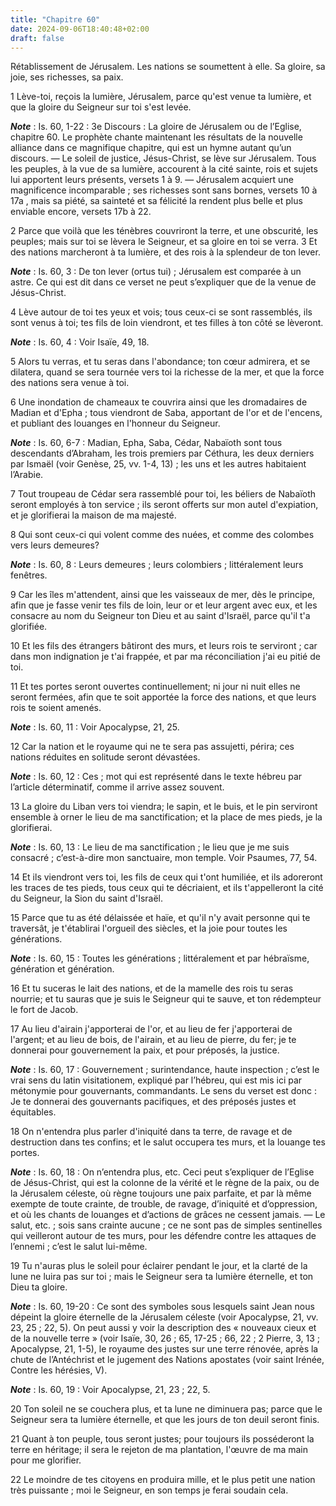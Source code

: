 ```yaml
---
title: "Chapitre 60"
date: 2024-09-06T18:40:48+02:00
draft: false
---
```



Rétablissement de Jérusalem.
Les nations se soumettent à elle.
Sa gloire, sa joie, ses richesses, sa paix.


1 Lève-toi, reçois la lumière, Jérusalem, parce qu'est venue ta lumière, et que la gloire du Seigneur sur toi s'est levée.

***Note*** :  Is. 60, 1-22 : 3e Discours : La gloire de Jérusalem ou de l’Eglise, chapitre 60. Le prophète chante maintenant les résultats de la nouvelle alliance dans ce magnifique chapitre, qui est un hymne autant qu’un discours. ― Le soleil de justice, Jésus-Christ, se lève sur Jérusalem. Tous les peuples, à la vue de sa lumière, accourent à la cité sainte, rois et sujets lui apportent leurs présents, versets 1 à 9. ― Jérusalem acquiert une magnificence incomparable ; ses richesses sont sans bornes, versets 10 à 17a , mais sa piété, sa sainteté et sa félicité la rendent plus belle et plus enviable encore, versets 17b à 22.


2 Parce que voilà que les ténèbres couvriront la terre, et une obscurité, les peuples; mais sur toi se lèvera le Seigneur, et sa gloire en toi se verra. 3 Et des nations marcheront à ta lumière, et des rois à la splendeur de ton lever.

***Note*** :  Is. 60, 3 : De ton lever (ortus tui) ; Jérusalem est comparée à un astre. Ce qui est dit dans ce verset ne peut s’expliquer que de la venue de Jésus-Christ.


4 Lève autour de toi tes yeux et vois; tous ceux-ci se sont rassemblés, ils sont venus à toi; tes fils de loin viendront, et tes filles à ton côté se lèveront.

***Note*** :  Is. 60, 4 : Voir Isaïe, 49, 18.


5 Alors tu verras, et tu seras dans l'abondance; ton cœur admirera, et se dilatera, quand se sera tournée vers toi la richesse de la mer, et que la force des nations sera venue à toi.


6 Une inondation de chameaux te couvrira ainsi que les dromadaires de Madian et d'Epha ; tous viendront de Saba, apportant de l'or et de l'encens, et publiant des louanges en l'honneur du Seigneur.

***Note*** :  Is. 60, 6-7 : Madian, Epha, Saba, Cédar, Nabaïoth sont tous descendants d’Abraham, les trois premiers par Céthura, les deux derniers par Ismaël (voir Genèse, 25, vv. 1-4, 13) ; les uns et les autres habitaient l’Arabie.


7 Tout troupeau de Cédar sera rassemblé pour toi, les béliers de Nabaïoth seront employés à ton service ; ils seront offerts sur mon autel d'expiation, et je glorifierai la maison de ma majesté.


8 Qui sont ceux-ci qui volent comme des nuées, et comme des colombes vers leurs demeures?

***Note*** :  Is. 60, 8 : Leurs demeures ; leurs colombiers ; littéralement leurs fenêtres.

9 Car les îles m'attendent, ainsi que les vaisseaux de mer, dès le principe, afin que je fasse venir tes fils de loin, leur or et leur argent avec eux, et les consacre au nom du Seigneur ton Dieu et au saint d'Israël, parce qu'il t'a glorifiée.


10 Et les fils des étrangers bâtiront des murs, et leurs rois te serviront ; car dans mon indignation je t'ai frappée, et par ma réconciliation j'ai eu pitié de toi.


11 Et tes portes seront ouvertes continuellement; ni jour ni nuit elles ne seront fermées, afin que te soit apportée la force des nations, et que leurs rois te soient amenés.

***Note*** :  Is. 60, 11 : Voir Apocalypse, 21, 25.

12 Car la nation et le royaume qui ne te sera pas assujetti, périra; ces nations réduites en solitude seront dévastées.

***Note*** :  Is. 60, 12 : Ces ; mot qui est représenté dans le texte hébreu par l’article déterminatif, comme il arrive assez souvent.


13 La gloire du Liban vers toi viendra; le sapin, et le buis, et le pin serviront ensemble à orner le lieu de ma sanctification; et la place de mes pieds, je la glorifierai.

***Note*** :  Is. 60, 13 : Le lieu de ma sanctification ; le lieu que je me suis consacré ; c’est-à-dire mon sanctuaire, mon temple. Voir Psaumes, 77, 54.


14 Et ils viendront vers toi, les fils de ceux qui t'ont humiliée, et ils adoreront les traces de tes pieds, tous ceux qui te décriaient, et ils t'appelleront la cité du Seigneur, la Sion du saint d'Israël.


15 Parce que tu as été délaissée et haïe, et qu'il n'y avait personne qui te traversât, je t'établirai l'orgueil des siècles, et la joie pour toutes les générations.

***Note*** :  Is. 60, 15 : Toutes les générations ; littéralement et par hébraïsme, génération et génération.


16 Et tu suceras le lait des nations, et de la mamelle des rois tu seras nourrie; et tu sauras que je suis le Seigneur qui te sauve, et ton rédempteur le fort de Jacob.


17 Au lieu d'airain j'apporterai de l'or, et au lieu de fer j'apporterai de l'argent; et au lieu de bois, de l'airain, et au lieu de pierre, du fer; je te donnerai pour gouvernement la paix, et pour préposés, la justice.

***Note*** :  Is. 60, 17 : Gouvernement ; surintendance, haute inspection ; c’est le vrai sens du latin visitationem, expliqué par l’hébreu, qui est mis ici par métonymie pour gouvernants, commandants. Le sens du verset est donc : Je te donnerai des gouvernants pacifiques, et des préposés justes et équitables.


18 On n'entendra plus parler d'iniquité dans ta terre, de ravage et de destruction dans tes confins; et le salut occupera tes murs, et la louange tes portes.

***Note*** :  Is. 60, 18 : On n’entendra plus, etc. Ceci peut s’expliquer de l’Eglise de Jésus-Christ, qui est la colonne de la vérité et le règne de la paix, ou de la Jérusalem céleste, où règne toujours une paix parfaite, et par là même exempte de toute crainte, de trouble, de ravage, d’iniquité et d’oppression, et où les chants de louanges et d’actions de grâces ne cessent jamais. ― Le salut, etc. ; sois sans crainte aucune ; ce ne sont pas de simples sentinelles qui veilleront autour de tes murs, pour les défendre contre les attaques de l’ennemi ; c’est le salut lui-même.


19 Tu n'auras plus le soleil pour éclairer pendant le jour, et la clarté de la lune ne luira pas sur toi ; mais le Seigneur sera ta lumière éternelle, et ton Dieu ta gloire.

***Note*** :  Is. 60, 19-20 : Ce sont des symboles sous lesquels saint Jean nous dépeint la gloire éternelle de la Jérusalem céleste (voir Apocalypse, 21, vv. 23, 25 ; 22, 5). On peut aussi y voir la description des « nouveaux cieux et de la nouvelle terre » (voir Isaïe, 30, 26 ; 65, 17-25 ; 66, 22 ; 2 Pierre, 3, 13 ; Apocalypse, 21, 1-5), le royaume des justes sur une terre rénovée, après la chute de l’Antéchrist et le jugement des Nations apostates (voir saint Irénée, Contre les hérésies, V).

***Note*** :  Is. 60, 19 : Voir Apocalypse, 21, 23 ; 22, 5.


20 Ton soleil ne se couchera plus, et ta lune ne diminuera pas; parce que le Seigneur sera ta lumière éternelle, et que les jours de ton deuil seront finis.


21 Quant à ton peuple, tous seront justes; pour toujours ils posséderont la terre en héritage; il sera le rejeton de ma plantation, l'œuvre de ma main pour me glorifier.


22 Le moindre de tes citoyens en produira mille, et le plus petit une nation très puissante ; moi le Seigneur, en son temps je ferai soudain cela.

